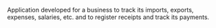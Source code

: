 Application developed for a business to track its imports, exports, expenses, salaries, etc. and to register receipts and track its
payments.